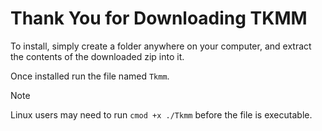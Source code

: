 # Thank You for Downloading TKMM

To install, simply create a folder anywhere on your computer, and extract the contents of the downloaded zip into it.

Once installed run the file named `Tkmm`.

> [!NOTE]
> Linux users may need to run `cmod +x ./Tkmm` before the file is executable.